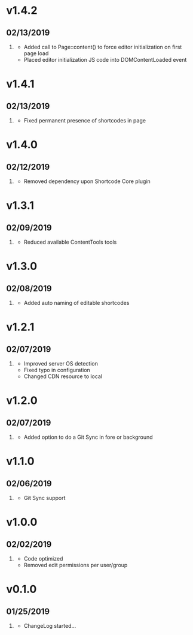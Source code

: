 
# v1.4.2
##  02/13/2019

1. [](#improved)
    * Added call to Page::content() to force editor initialization on first page load
    * Placed editor initialization JS code into DOMContentLoaded event

# v1.4.1
##  02/13/2019

1. [](#improved)
    * Fixed permanent presence of shortcodes in page

# v1.4.0
##  02/12/2019

1. [](#improved)
    * Removed dependency upon Shortcode Core plugin

# v1.3.1
##  02/09/2019

1. [](#improved)
    * Reduced available ContentTools tools

# v1.3.0
##  02/08/2019

1. [](#added)
    * Added auto naming of editable shortcodes

# v1.2.1
##  02/07/2019

1. [](#improved)
    * Improved server OS detection
    * Fixed typo in configuration
    * Changed CDN resource to local

# v1.2.0
##  02/07/2019

1. [](#added)
    * Added option to do a Git Sync in fore or background

# v1.1.0
##  02/06/2019

1. [](#added)
    * Git Sync support

# v1.0.0
##  02/02/2019

1. [](#improved)
    * Code optimized
    * Removed edit permissions per user/group

# v0.1.0
##  01/25/2019

1. [](#new)
    * ChangeLog started...
